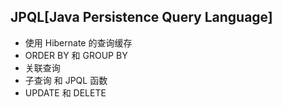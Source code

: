 ## JPQL[Java Persistence Query Language]

- 使用 Hibernate 的查询缓存
- ORDER BY 和 GROUP BY
- 关联查询
- 子查询 和 JPQL 函数
- UPDATE 和 DELETE
